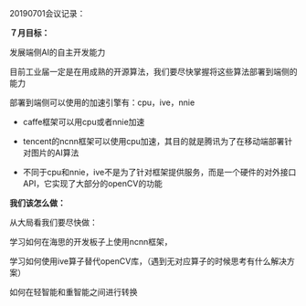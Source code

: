20190701会议记录：

**７月目标：**

发展端侧AI的自主开发能力

目前工业届一定是在用成熟的开源算法，我们要尽快掌握将这些算法部署到端侧的能力

部署到端侧可以使用的加速引擎有：cpu，ive，nnie

- caffe框架可以用cpu或者nnie加速

- tencent的ncnn框架可以使用cpu加速，其目的就是腾讯为了在移动端部署针对图片的AI算法

- 不同于cpu和nnie，ive不是为了针对框架提供服务，而是一个硬件的对外接口API，它实现了大部分的openCV的功能

**我们该怎么做：**

从大局看我们要尽快做：

学习如何在海思的开发板子上使用ncnn框架，

学习如何使用ive算子替代openCV库，（遇到无对应算子的时候思考有什么解决方案）

如何在轻智能和重智能之间进行转换